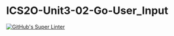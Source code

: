 # ICS2O-Unit3-02-Go-User_Input
[![GitHub's Super Linter](https://github.com/Infinity-deGuzman/ICS2O-Unit3-01-HTML-Area_Input/workflows/GitHub's%20Super%20Linter/badge.svg)](https://github.com/Infinity-deGuzman/ICS2O-Unit3-02-Go-User_Input/actions)